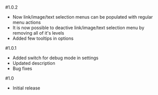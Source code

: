 #1.0.2
- Now link/image/text selection menus can be populated with regular menu actions
- It is now possible to deactive link/image/text selection menu by removing all of it's levels
- Added few tooltips in options

#1.0.1
- Added switch for debug mode in settings
- Updated description
- Bug fixes

#1.0
- Initial release